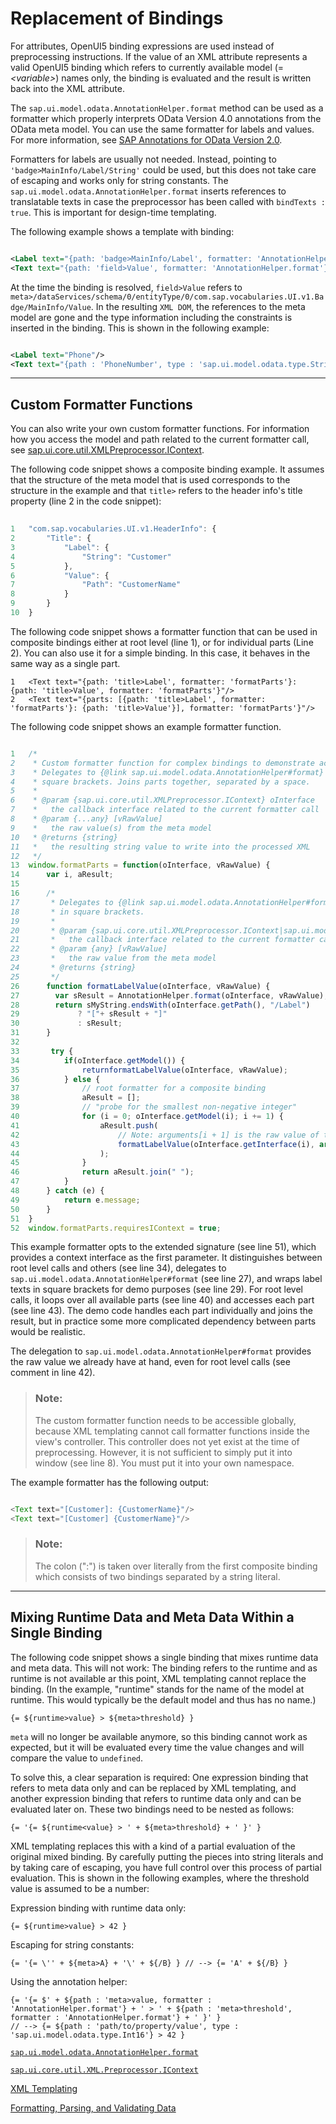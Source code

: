 <!-- loio604b1eb50e47483ebaf97a27fb065e95 -->

# Replacement of Bindings

For attributes, OpenUI5 binding expressions are used instead of preprocessing instructions. If the value of an XML attribute represents a valid OpenUI5 binding which refers to currently available model \(= *<variable\>*\) names only, the binding is evaluated and the result is written back into the XML attribute.

The `sap.ui.model.odata.AnnotationHelper.format` method can be used as a formatter which properly interprets OData Version 4.0 annotations from the OData meta model. You can use the same formatter for labels and values. For more information, see [SAP Annotations for OData Version 2.0](http://www.sap.com/Protocols/SAPData).

Formatters for labels are usually not needed. Instead, pointing to `'badge>MainInfo/Label/String'` could be used, but this does not take care of escaping and works only for string constants. The `sap.ui.model.odata.AnnotationHelper.format` inserts references to translatable texts in case the preprocessor has been called with `bindTexts : true`. This is important for design-time templating.

The following example shows a template with binding:

```xml

<Label text="{path: 'badge>MainInfo/Label', formatter: 'AnnotationHelper.format'}"/>
<Text text="{path: 'field>Value', formatter: 'AnnotationHelper.format'}" />
```

At the time the binding is resolved, `field>Value` refers to `meta>/dataServices/schema/0/entityType/0/com.sap.vocabularies.UI.v1.Badge/MainInfo/Value`. In the resulting `XML DOM`, the references to the meta model are gone and the type information including the constraints is inserted in the binding. This is shown in the following example:

```xml

<Label text="Phone"/>
<Text text="{path : 'PhoneNumber', type : 'sap.ui.model.odata.type.String', constraints : {'maxLength':'30'}}" />

```

***

## Custom Formatter Functions

You can also write your own custom formatter functions. For information how you access the model and path related to the current formatter call, see [sap.ui.core.util.XMLPreprocessor.IContext](https://ui5.sap.com/#/api/sap.ui.core.util.XMLPreprocessor.IContext).

The following code snippet shows a composite binding example. It assumes that the structure of the meta model that is used corresponds to the structure in the example and that `title>` refers to the header info's title property \(line 2 in the code snippet\):

```js
                    
1   "com.sap.vocabularies.UI.v1.HeaderInfo": {
2       "Title": {
3           "Label": {
4               "String": "Customer"
5           },
6           "Value": {
7               "Path": "CustomerName"
8           }
9       }
10  }
```

The following code snippet shows a formatter function that can be used in composite bindings either at root level \(line 1\), or for individual parts \(Line 2\). You can also use it for a simple binding. In this case, it behaves in the same way as a single part.

```
1   <Text text="{path: 'title>Label', formatter: 'formatParts'}: {path: 'title>Value', formatter: 'formatParts'}"/>
2   <Text text="{parts: [{path: 'title>Label', formatter: 'formatParts'}: {path: 'title>Value'}], formatter: 'formatParts'}"/>
```

The following code snippet shows an example formatter function.

```js

1   /*
2    * Custom formatter function for complex bindings to demonstrate access to ith part of binding.
3    * Delegates to {@link sap.ui.model.odata.AnnotationHelper#format} and wraps label texts in
4    * square brackets. Joins parts together, separated by a space.
5    *
6    * @param {sap.ui.core.util.XMLPreprocessor.IContext} oInterface
7    *   the callback interface related to the current formatter call
8    * @param {...any} [vRawValue]
9    *   the raw value(s) from the meta model
10   * @returns {string}
11   *   the resulting string value to write into the processed XML
12   */
13  window.formatParts = function(oInterface, vRawValue) {
14      var i, aResult;
15
16      /*
17       * Delegates to {@link sap.ui.model.odata.AnnotationHelper#format} and wraps label texts
18       * in square brackets.
19       *
20       * @param {sap.ui.core.util.XMLPreprocessor.IContext|sap.ui.model.Context} oInterface
21       *   the callback interface related to the current formatter call
22       * @param {any} [vRawValue]
23       *   the raw value from the meta model
24       * @returns {string}
25       */
26      function formatLabelValue(oInterface, vRawValue) {
27        var sResult = AnnotationHelper.format(oInterface, vRawValue);
28        return sMyString.endsWith(oInterface.getPath(), "/Label")
29             ? "["+ sResult + "]"
30             : sResult;
31      }
32  
33       try {
34          if(oInterface.getModel()) {
35              returnformatLabelValue(oInterface, vRawValue);
36          } else {
37              // root formatter for a composite binding
38              aResult = [];
39              // "probe for the smallest non-negative integer"
40              for (i = 0; oInterface.getModel(i); i += 1) {               
41                  aResult.push(
42                      // Note: arguments[i + 1] is the raw value of the ith part!
43                      formatLabelValue(oInterface.getInterface(i), arguments[i + 1])
44                  );
45              }
46              return aResult.join(" ");
47          }
48      } catch (e) {
49          return e.message;
50      }
51  }
52  window.formatParts.requiresIContext = true;
```

This example formatter opts to the extended signature \(see line 51\), which provides a context interface as the first parameter. It distinguishes between root level calls and others \(see line 34\), delegates to `sap.ui.model.odata.AnnotationHelper#format` \(see line 27\), and wraps label texts in square brackets for demo purposes \(see line 29\). For root level calls, it loops over all available parts \(see line 40\) and accesses each part \(see line 43\). The demo code handles each part individually and joins the result, but in practice some more complicated dependency between parts would be realistic.

The delegation to `sap.ui.model.odata.AnnotationHelper#format` provides the raw value we already have at hand, even for root level calls \(see comment in line 42\).

> ### Note:  
> The custom formatter function needs to be accessible globally, because XML templating cannot call formatter functions inside the view's controller. This controller does not yet exist at the time of preprocessing. However, it is not sufficient to simply put it into window \(see line 8\). You must put it into your own namespace.

The example formatter has the following output:

```js

<Text text="[Customer]: {CustomerName}"/>
<Text text="[Customer] {CustomerName}"/>
```

> ### Note:  
> The colon \(":"\) is taken over literally from the first composite binding which consists of two bindings separated by a string literal.

***

## Mixing Runtime Data and Meta Data Within a Single Binding

The following code snippet shows a single binding that mixes runtime data and meta data. This will not work: The binding refers to the runtime and as runtime is not available ar this point, XML templating cannot replace the binding. \(In the example, "runtime" stands for the name of the model at runtime. This would typically be the default model and thus has no name.\)

```
{= ${runtime>value} > ${meta>threshold} }
```

`meta` will no longer be available anymore, so this binding cannot work as expected, but it will be evaluated every time the value changes and will compare the value to `undefined`.

To solve this, a clear separation is required: One expression binding that refers to meta data only and can be replaced by XML templating, and another expression binding that refers to runtime data only and can be evaluated later on. These two bindings need to be nested as follows:

```
{= '{= ${runtime<value} > ' + ${meta>threshold} + ' }' }
```

XML templating replaces this with a kind of a partial evaluation of the original mixed binding. By carefully putting the pieces into string literals and by taking care of escaping, you have full control over this process of partial evaluation. This is shown in the following examples, where the threshold value is assumed to be a number:

Expression binding with runtime data only:

```
{= ${runtime>value} > 42 }
```

Escaping for string constants:

```
{= '{= \'' + ${meta>A} + '\' + ${/B} } // --> {= 'A' + ${/B} }
```

Using the annotation helper:

```
{= '{= $' + ${path : 'meta>value, formatter :
'AnnotationHelper.format'} + ' > ' + ${path : 'meta>threshold',
formatter : 'AnnotationHelper.format'} + ' }' }
// --> {= ${path : 'path/to/property/value', type : 'sap.ui.model.odata.type.Int16'} > 42 }
```

[`sap.ui.model.odata.AnnotationHelper.format`](https://ui5.sap.com/#/api/sap.ui.model.odata.AnnotationHelper)

[`sap.ui.core.util.XML.Preprocessor.IContext`](https://ui5.sap.com/#/api/sap.ui.core.util.XMLPreprocessor.IContext)

[XML Templating](xml-templating-5ee619f.md "The XML templating concept enables you to use an XML view as a template. This template is transformed by an XML preprocessor on the source level, the XML DOM, at runtime just before an OpenUI5 control tree is created from the XML source.")

[Formatting, Parsing, and Validating Data](formatting-parsing-and-validating-data-07e4b92.md "Data that is presented on the UI often has to be converted so that is human readable and fits to the locale of the user. On the other hand, data entered by the user has to be parsed and validated to be understood by the data source. For this purpose, you use formatters and data types.")

